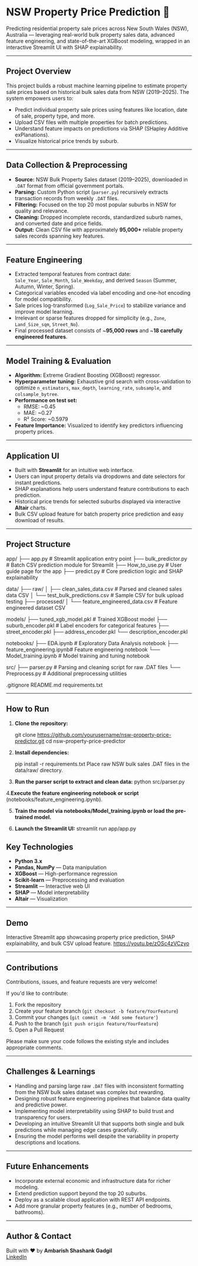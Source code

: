 # NSW Property Price Prediction 🏡

Predicting residential property sale prices across New South Wales (NSW), Australia — leveraging real-world bulk property sales data, advanced feature engineering, and state-of-the-art XGBoost modeling, wrapped in an interactive Streamlit UI with SHAP explainability.

---

## Project Overview

This project builds a robust machine learning pipeline to estimate property sale prices based on historical bulk sales data from NSW (2019–2025). The system empowers users to:

- Predict individual property sale prices using features like location, date of sale, property type, and more.
- Upload CSV files with multiple properties for batch predictions.
- Understand feature impacts on predictions via SHAP (SHapley Additive exPlanations).
- Visualize historical price trends by suburb.

---

## Data Collection & Preprocessing

- **Source:** NSW Bulk Property Sales dataset (2019–2025), downloaded in `.DAT` format from official government portals.
- **Parsing:** Custom Python script (`parser.py`) recursively extracts transaction records from weekly `.DAT` files.
- **Filtering:** Focused on the top 20 most popular suburbs in NSW for quality and relevance.
- **Cleaning:** Dropped incomplete records, standardized suburb names, and converted date and price fields.
- **Output:** Clean CSV file with approximately **95,000+** reliable property sales records spanning key features.

---

## Feature Engineering

- Extracted temporal features from contract date:  
  `Sale_Year`, `Sale_Month`, `Sale_Weekday`, and derived `Season` (Summer, Autumn, Winter, Spring).
- Categorical variables encoded via label encoding and one-hot encoding for model compatibility.
- Sale prices log-transformed (`Log_Sale_Price`) to stabilize variance and improve model learning.
- Irrelevant or sparse features dropped for simplicity (e.g., `Zone`, `Land_Size_sqm`, `Street_No`).
- Final processed dataset consists of ~**95,000 rows** and ~**18 carefully engineered features**.

---

## Model Training & Evaluation

- **Algorithm:** Extreme Gradient Boosting (XGBoost) regressor.
- **Hyperparameter tuning:** Exhaustive grid search with cross-validation to optimize `n_estimators`, `max_depth`, `learning_rate`, `subsample`, and `colsample_bytree`.
- **Performance on test set:**  
  - RMSE: ~0.45  
  - MAE: ~0.27  
  - R² Score: ~0.5979
- **Feature Importance:** Visualized to identify key predictors influencing property prices.

---

## Application UI

- Built with **Streamlit** for an intuitive web interface.
- Users can input property details via dropdowns and date selectors for instant predictions.
- SHAP explanations help users understand feature contributions to each prediction.
- Historical price trends for selected suburbs displayed via interactive **Altair** charts.
- Bulk CSV upload feature for batch property price prediction and easy download of results.

---

## Project Structure
app/
├── app.py # Streamlit application entry point
├── bulk_predictor.py # Batch CSV prediction module for Streamlit
├── How_to_use.py # User guide page for the app
├── predict.py # Core prediction logic and SHAP explainability

data/
├── raw/
│ ├── clean_sales_data.csv # Parsed and cleaned sales data CSV
│ └── test_bulk_predictions.csv # Sample CSV for bulk upload testing
├── processed/
│ └── feature_engineered_data.csv # Feature engineered dataset CSV

models/
├── tuned_xgb_model.pkl # Trained XGBoost model
├── suburb_encoder.pkl # Label encoders for categorical features
├── street_encoder.pkl
├── address_encoder.pkl
└── description_encoder.pkl

notebooks/
├── EDA.ipynb # Exploratory Data Analysis notebook
├── feature_engineering.ipynb# Feature engineering notebook
└── Model_training.ipynb # Model training and tuning notebook

src/
├── parser.py # Parsing and cleaning script for raw .DAT files
└── Preprocess.py # Additional preprocessing utilities

.gitignore
README.md
requirements.txt

---

## How to Run

1. **Clone the repository:**
      
   git clone https://github.com/yourusername/nsw-property-price-predictor.git
   cd nsw-property-price-predictor
  
2. **Install dependencies:**
    
    pip install -r requirements.txt
    Place raw NSW bulk sales .DAT files in the data/raw/ directory.

3. **Run the parser script to extract and clean data:**
     python src/parser.py
   
4.**Execute the feature engineering notebook or script** (notebooks/feature_engineering.ipynb).

5. **Train the model via notebooks/Model_training.ipynb or load the pre-trained model.**

6. **Launch the Streamlit UI:**
      streamlit run app/app.py

## Key Technologies

- **Python 3.x**  
- **Pandas, NumPy** — Data manipulation  
- **XGBoost** — High-performance regression  
- **Scikit-learn** — Preprocessing and evaluation  
- **Streamlit** — Interactive web UI  
- **SHAP** — Model interpretability  
- **Altair** — Visualization  

---

## Demo

Interactive Streamlit app showcasing property price prediction, SHAP explainability, and bulk CSV upload feature.
https://youtu.be/zOSc4zVCzyo

---

## Contributions

Contributions, issues, and feature requests are very welcome!

If you'd like to contribute:

1. Fork the repository  
2. Create your feature branch (`git checkout -b feature/YourFeature`)  
3. Commit your changes (`git commit -m 'Add some feature'`)  
4. Push to the branch (`git push origin feature/YourFeature`)  
5. Open a Pull Request  

Please make sure your code follows the existing style and includes appropriate comments.

---

## Challenges & Learnings

- Handling and parsing large raw `.DAT` files with inconsistent formatting from the NSW bulk sales dataset was complex but rewarding.  
- Designing robust feature engineering pipelines that balance data quality and predictive power.  
- Implementing model interpretability using SHAP to build trust and transparency for users.  
- Developing an intuitive Streamlit UI that supports both single and bulk predictions while managing edge cases gracefully.  
- Ensuring the model performs well despite the variability in property descriptions and locations.  

---

## Future Enhancements

- Incorporate external economic and infrastructure data for richer modeling.  
- Extend prediction support beyond the top 20 suburbs.  
- Deploy as a scalable cloud application with REST API endpoints.  
- Add more granular property features (e.g., number of bedrooms, bathrooms).  

---

## Author & Contact

Built with ❤️ by **Ambarish Shashank Gadgil**  
[LinkedIn](https://www.linkedin.com/in/ambarish-gadgil-484b9a203/)


